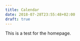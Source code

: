 ```yaml
---
title: Calendar
date: 2018-07-28T23:55:48+02:00
draft: true
---
```


This is a test for the homepage.
